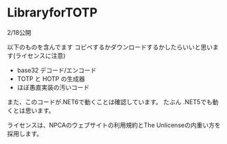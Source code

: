 # LibraryforTOTP

2/18公開

以下のものを含んでます
コピペするかダウンロードするかしたらいいと思います(ライセンスに注意)

 * base32 デコード/エンコード
 * TOTP と HOTP の生成器
 * ほぼ愚直実装の汚いコード

また、このコードが.NET6で動くことは確認しています。
たぶん .NET5でも動くとは思います。

ライセンスは、NPCAのウェブサイトの利用規約とThe Unlicenseの内重い方を採用します。
